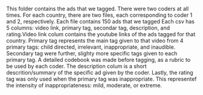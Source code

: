 This folder contains the ads that we tagged. There were two coders at all times. For each country, there are two files, each corresponding to coder 1 and 2, respectively. Each file contains 150 ads that we tagged
Each csv has 5 columns: video link, primary tag, secondar tag, description, and rating.Video link colum contains the youtube links of the ads tagged for that country. Primary tag represents the main tag given to that video from 4 primary tags: child directed, irrelevant, inappropriate, and inaudible. Secondary tag were further, slighty more specific tags given to each primary tag. A detailed codebook was made before tagging, as a rubric to be used by each coder. The description colum is a short descrition/summary of the specific ad given by the coder. Lastly, the rating tag was only used when the primary tag was inappropriate. This representef the intensity of inappropriateness: mild, moderate, or extreme.